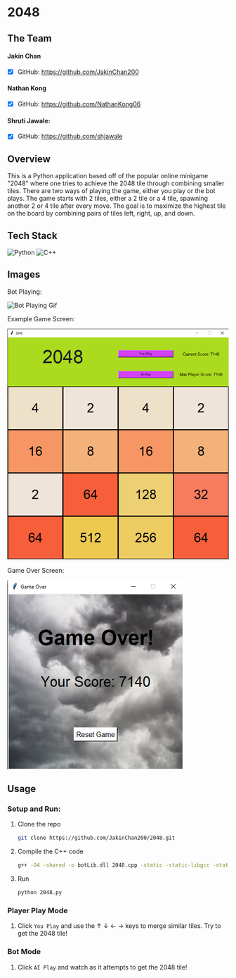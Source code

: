 # 2048 

## The Team

#### Jakin Chan 
- [x] GitHub: https://github.com/JakinChan200

#### Nathan Kong
- [x] GitHub: https://github.com/NathanKong06

#### Shruti Jawale:
- [x] GitHub: https://github.com/shjawale


## Overview
This is a Python application based off of the popular online minigame "2048" where one tries to achieve the 2048 tile through combining smaller tiles. There are two ways of playing the game, either you play or the bot plays.
The game starts with 2 tiles, either a 2 tile or a 4 tile, spawning another 2 or 4 tile after every move.
The goal is to maximize the highest tile on the board by combining pairs of tiles left, right, up, and down.

## Tech Stack
![Python](https://img.shields.io/badge/python-3670A0?style=for-the-badge&logo=python&logoColor=ffdd54)
![C++](https://img.shields.io/badge/c++-%2300599C.svg?style=for-the-badge&logo=c%2B%2B&logoColor=white)

## Images
Bot Playing:

![Bot Playing Gif](images/2048C++.gif)

Example Game Screen:

![Example Game Screen](images/UI.png)

Game Over Screen:

![Game Over Screen](images/GameOver.png)

## Usage
### Setup and Run:
1. Clone the repo
   ```sh
   git clone https://github.com/JakinChan200/2048.git
   ```
 
2. Compile the C++ code
    ```sh
    g++ -O4 -shared -o botLib.dll 2048.cpp -static -static-libgcc -static-libstdc++
    ```

4. Run
   ```sh
   python 2048.py
   ```

### Player Play Mode
1. Click `You Play` and use the &uarr; &darr; &larr; &rarr; keys to merge similar tiles. Try to get the 2048 tile!

### Bot Mode
1. Click `AI Play` and watch as it attempts to get the 2048 tile!
